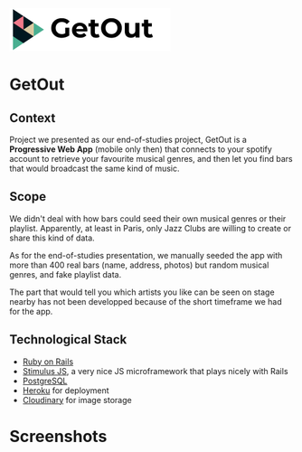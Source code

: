 ![GetOut Logo](https://raw.githubusercontent.com/Lomig/getout/master/app/assets/images/logo.png)
# GetOut

## Context

Project we presented as our end-of-studies project, GetOut is a **Progressive Web App** (mobile only then) that connects to your spotify account to retrieve your favourite musical genres, and then let you find bars that would broadcast the same kind of music.

## Scope

We didn't deal with how bars could seed their own musical genres or their playlist. Apparently, at least in Paris, only Jazz Clubs are willing to create or share this kind of data.

As for the end-of-studies presentation, we manually seeded the app with more than 400 real bars (name, address, photos) but random musical genres, and fake playlist data.

The part that would tell you which artists you like can be seen on stage nearby has not been developped because of the short timeframe we had for the app.

## Technological Stack

- [Ruby on Rails](https://rubyonrails.org)
- [Stimulus JS](https://stimulusjs.org), a very nice JS microframework that plays nicely with Rails
- [PostgreSQL](https://www.postgresql.org)
- [Heroku](https://heroku.com) for deployment
- [Cloudinary](https://cloudinary.com) for image storage

# Screenshots


